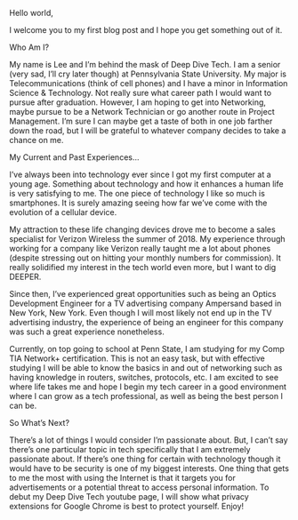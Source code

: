 <p>Hello world,<p>
<p>I welcome you to my first blog post and I hope you get something out of it.<p>
<p>Who Am I?<p>
<p>My name is Lee and I’m behind the mask of Deep Dive Tech. I am a senior (very sad, I’ll cry later though) at Pennsylvania State University. My major is Telecommunications (think of cell phones) and I have a minor in Information Science & Technology. Not really sure what career path I would want to pursue after graduation. However, I am hoping to get into Networking, maybe pursue to be a Network Technician or go another route in Project Management. I’m sure I can maybe get a taste of both in one job farther down the road, but I will be grateful to whatever company decides to take a chance on me.<p>
<p>My Current and Past Experiences…<p>
<p>I’ve always been into technology ever since I got my first computer at a young age. Something about technology and how it enhances a human life is very satisfying to me. The one piece of technology I like so much is smartphones. It is surely amazing seeing how far we’ve come with the evolution of a cellular device.<p>
<p>My attraction to these life changing devices drove me to become a sales specialist for Verizon Wireless the summer of 2018. My experience through working for a company like Verizon really taught me a lot about phones (despite stressing out on hitting your monthly numbers for commission). It really solidified my interest in the tech world even more, but I want to dig DEEPER.<p>
<p>Since then, I’ve experienced great opportunities such as being an Optics Development Engineer for a TV advertising company Ampersand based in New York, New York. Even though I will most likely not end up in the TV advertising industry, the experience of being an engineer for this company was such a great experience nonetheless.<p>
<p>Currently, on top going to school at Penn State, I am studying for my Comp TIA Network+ certification. This is not an easy task, but with effective studying I will be able to know the basics in and out of networking such as having knowledge in routers, switches, protocols, etc. I am excited to see where life takes me and hope I begin my tech career in a good environment where I can grow as a tech professional, as well as being the best person I can be.<p>
<p>So What’s Next?<p>
<p>There’s a lot of things I would consider I’m passionate about. But, I can’t say there’s one particular topic in tech specifically that I am extremely passionate about. If there’s one thing for certain with technology though it would have to be security is one of my biggest interests. One thing that gets to me the most with using the Internet is that it targets you for advertisements or a potential threat to access personal information. To debut my Deep Dive Tech youtube page, I will show what privacy extensions for Google Chrome is best to protect yourself. Enjoy!<p>
